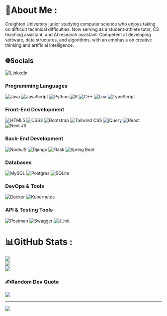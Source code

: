 # 💫About Me :
Creighton University junior studying computer science who enjoys taking on difficult technical difficulties. Now serving as a student-athlete tutor, CS teaching assistant, and AI research assistant. Competent at developing software, data structures, and algorithms, with an emphasis on creative thinking and artificial intelligence.

## 🌐Socials
[![LinkedIn](https://img.shields.io/badge/LinkedIn-%230077B5.svg?logo=linkedin&logoColor=white)](https://www.linkedin.com/in/cannoncc/)

### **Programming Languages**  
![Java](https://img.shields.io/badge/java-%23F0DB4F?style=for-the-badge&logo=java&logoColor=black) ![JavaScript](https://img.shields.io/badge/javascript-%23F7DF1E?style=for-the-badge&logo=javascript&logoColor=black) ![Python](https://img.shields.io/badge/python-%233776AB?style=for-the-badge&logo=python&logoColor=white) ![R](https://img.shields.io/badge/r-%23276DC3?style=for-the-badge&logo=r&logoColor=white) ![C++](https://img.shields.io/badge/c%2B%2B-%2300599C?style=for-the-badge&logo=c%2B%2B&logoColor=white) ![Lua](https://img.shields.io/badge/lua-%23007ACC?style=for-the-badge&logo=lua&logoColor=white) ![TypeScript](https://img.shields.io/badge/typescript-%23007ACC?style=for-the-badge&logo=typescript&logoColor=white)

### **Front-End Development**  
![HTML5](https://img.shields.io/badge/html5-%23E34F26?style=for-the-badge&logo=html5&logoColor=white) ![CSS3](https://img.shields.io/badge/css3-%231572B6?style=for-the-badge&logo=css3&logoColor=white) ![Bootstrap](https://img.shields.io/badge/bootstrap-%233179ED?style=for-the-badge&logo=bootstrap&logoColor=white) ![Tailwind CSS](https://img.shields.io/badge/tailwindcss-%2338B2AC?style=for-the-badge&logo=tailwind-css&logoColor=white) ![jQuery](https://img.shields.io/badge/jquery-%230769AD?style=for-the-badge&logo=jquery&logoColor=white) ![React](https://img.shields.io/badge/react-%2361DAFB?style=for-the-badge&logo=react&logoColor=white) ![Next JS](https://img.shields.io/badge/Next-%23000000?style=for-the-badge&logo=next.js&logoColor=white)

### **Back-End Development**  
![NodeJS](https://img.shields.io/badge/node.js-%23339933?style=for-the-badge&logo=node.js&logoColor=white) ![Django](https://img.shields.io/badge/django-%23092E20?style=for-the-badge&logo=django&logoColor=white) ![Flask](https://img.shields.io/badge/flask-%23000?style=for-the-badge&logo=flask&logoColor=white) ![Spring Boot](https://img.shields.io/badge/springboot-%236DB33F?style=for-the-badge&logo=springboot&logoColor=white)

### **Databases**  
![MySQL](https://img.shields.io/badge/mysql-%2300f?style=for-the-badge&logo=mysql&logoColor=white) ![Postgres](https://img.shields.io/badge/postgres-%23316192?style=for-the-badge&logo=postgresql&logoColor=white) ![SQLite](https://img.shields.io/badge/sqlite-%2307405e?style=for-the-badge&logo=sqlite&logoColor=white)

### **DevOps & Tools**  
![Docker](https://img.shields.io/badge/docker-%230db7ed?style=for-the-badge&logo=docker&logoColor=white) ![Kubernetes](https://img.shields.io/badge/kubernetes-%23326CE5?style=for-the-badge&logo=kubernetes&logoColor=white)

### **API & Testing Tools**  
![Postman](https://img.shields.io/badge/postman-%23FF6C37?style=for-the-badge&logo=postman&logoColor=white) ![Swagger](https://img.shields.io/badge/swagger-%234AC8E0?style=for-the-badge&logo=swagger&logoColor=white) ![JUnit](https://img.shields.io/badge/junit-%23A52A2A?style=for-the-badge&logo=junit5&logoColor=white)


# 📊GitHub Stats :
![](https://github-readme-stats.vercel.app/api?username=ccannon062&theme=tokyonight&hide_border=false&include_all_commits=false&count_private=false)<br/>
![](https://github-readme-streak-stats.herokuapp.com/?user=ccannon062&theme=tokyonight&hide_border=false)<br/>
![](https://github-readme-stats.vercel.app/api/top-langs/?username=ccannon062&hide=Jupyter%20Notebook,procfile&theme=tokyonight&hide_border=false&layout=compact)

### ✍️Random Dev Quote
![](https://quotes-github-readme.vercel.app/api?type=horizontal&theme=radical)

---
[![](https://visitcount.itsvg.in/api?id=ccannon062&icon=0&color=0)](https://visitcount.itsvg.in)
